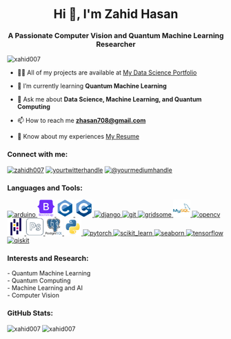 <h1 align="center">Hi 👋, I'm Zahid Hasan</h1>
<h3 align="center">A Passionate Computer Vision and Quantum Machine Learning Researcher</h3>

<p align="left"> <img src="https://komarev.com/ghpvc/?username=xahid007&label=Profile%20views&color=0e75b6&style=flat" alt="xahid007" /> </p>

- 👨‍💻 All of my projects are available at [My Data Science Portfolio](https://github.com/xahid007/Data-Science-Portfolio)

- 🌱 I’m currently learning **Quantum Machine Learning**

- 💬 Ask me about **Data Science, Machine Learning, and Quantum Computing**

- 📫 How to reach me **zhasan708@gmail.com**

- 📄 Know about my experiences [My Resume](https://drive.google.com/file/d/your-resume-link)

<h3 align="left">Connect with me:</h3>
<p align="left">
<a href="https://linkedin.com/in/zahidh007" target="blank"><img align="center" src="https://raw.githubusercontent.com/rahuldkjain/github-profile-readme-generator/master/src/images/icons/Social/linked-in-alt.svg" alt="zahidh007" height="30" width="40" /></a>
<a href="https://twitter.com/yourtwitterhandle" target="blank"><img align="center" src="https://raw.githubusercontent.com/rahuldkjain/github-profile-readme-generator/master/src/images/icons/Social/twitter-alt.svg" alt="yourtwitterhandle" height="30" width="40" /></a>
<a href="https://medium.com/@yourmediumhandle" target="blank"><img align="center" src="https://raw.githubusercontent.com/rahuldkjain/github-profile-readme-generator/master/src/images/icons/Social/medium-alt.svg" alt="@yourmediumhandle" height="30" width="40" /></a>
</p>

<h3 align="left">Languages and Tools:</h3>
<p align="left">
<a href="https://www.arduino.cc/" target="_blank" rel="noreferrer"> <img src="https://cdn.worldvectorlogo.com/logos/arduino-1.svg" alt="arduino" width="40" height="40"/> </a>
<a href="https://getbootstrap.com" target="_blank" rel="noreferrer"> <img src="https://raw.githubusercontent.com/devicons/devicon/master/icons/bootstrap/bootstrap-plain-wordmark.svg" alt="bootstrap" width="40" height="40"/> </a>
<a href="https://www.cprogramming.com/" target="_blank" rel="noreferrer"> <img src="https://raw.githubusercontent.com/devicons/devicon/master/icons/c/c-original.svg" alt="c" width="40" height="40"/> </a>
<a href="https://www.w3schools.com/cpp/" target="_blank" rel="noreferrer"> <img src="https://raw.githubusercontent.com/devicons/devicon/master/icons/cplusplus/cplusplus-original.svg" alt="cplusplus" width="40" height="40"/> </a>
<a href="https://www.djangoproject.com/" target="_blank" rel="noreferrer"> <img src="https://cdn.worldvectorlogo.com/logos/django.svg" alt="django" width="40" height="40"/> </a>
<a href="https://git-scm.com/" target="_blank" rel="noreferrer"> <img src="https://www.vectorlogo.zone/logos/git-scm/git-scm-icon.svg" alt="git" width="40" height="40"/> </a>
<a href="https://gridsome.org/" target="_blank" rel="noreferrer"> <img src="https://www.vectorlogo.zone/logos/gridsome/gridsome-icon.svg" alt="gridsome" width="40" height="40"/> </a>
<a href="https://www.mysql.com/" target="_blank" rel="noreferrer"> <img src="https://raw.githubusercontent.com/devicons/devicon/master/icons/mysql/mysql-original-wordmark.svg" alt="mysql" width="40" height="40"/> </a>
<a href="https://opencv.org/" target="_blank" rel="noreferrer"> <img src="https://www.vectorlogo.zone/logos/opencv/opencv-icon.svg" alt="opencv" width="40" height="40"/> </a>
<a href="https://pandas.pydata.org/" target="_blank" rel="noreferrer"> <img src="https://raw.githubusercontent.com/devicons/devicon/2ae2a900d2f041da66e950e4d48052658d850630/icons/pandas/pandas-original.svg" alt="pandas" width="40" height="40"/> </a>
<a href="https://www.photoshop.com/en" target="_blank" rel="noreferrer"> <img src="https://raw.githubusercontent.com/devicons/devicon/master/icons/photoshop/photoshop-line.svg" alt="photoshop" width="40" height="40"/> </a>
<a href="https://www.postgresql.org" target="_blank" rel="noreferrer"> <img src="https://raw.githubusercontent.com/devicons/devicon/master/icons/postgresql/postgresql-original-wordmark.svg" alt="postgresql" width="40" height="40"/> </a>
<a href="https://www.python.org" target="_blank" rel="noreferrer"> <img src="https://raw.githubusercontent.com/devicons/devicon/master/icons/python/python-original.svg" alt="python" width="40" height="40"/> </a>
<a href="https://pytorch.org/" target="_blank" rel="noreferrer"> <img src="https://www.vectorlogo.zone/logos/pytorch/pytorch-icon.svg" alt="pytorch" width="40" height="40"/> </a>
<a href="https://scikit-learn.org/" target="_blank" rel="noreferrer"> <img src="https://upload.wikimedia.org/wikipedia/commons/0/05/Scikit_learn_logo_small.svg" alt="scikit_learn" width="40" height="40"/> </a>
<a href="https://seaborn.pydata.org/" target="_blank" rel="noreferrer"> <img src="https://seaborn.pydata.org/_images/logo-mark-lightbg.svg" alt="seaborn" width="40" height="40"/> </a>
<a href="https://www.tensorflow.org" target="_blank" rel="noreferrer"> <img src="https://www.vectorlogo.zone/logos/tensorflow/tensorflow-icon.svg" alt="tensorflow" width="40" height="40"/> </a>
<a href="https://qiskit.org/" target="_blank" rel="noreferrer"> <img src="https://www.vectorlogo.zone/logos/qiskit/qiskit-icon.svg" alt="qiskit" width="40" height="40"/> </a>
</p>

<h3 align="left">Interests and Research:</h3>
<p align="left">
- Quantum Machine Learning<br>
- Quantum Computing<br>
- Machine Learning and AI<br>
- Computer Vision<br>
</p>

<h3 align="left">GitHub Stats:</h3>
<p align="left">
<img align="center" src="https://github-readme-stats.vercel.app/api?username=xahid007&show_icons=true&locale=en" alt="xahid007" />
<img align="center" src="https://github-readme-streak-stats.herokuapp.com/?user=xahid007&" alt="xahid007" />
</p>

